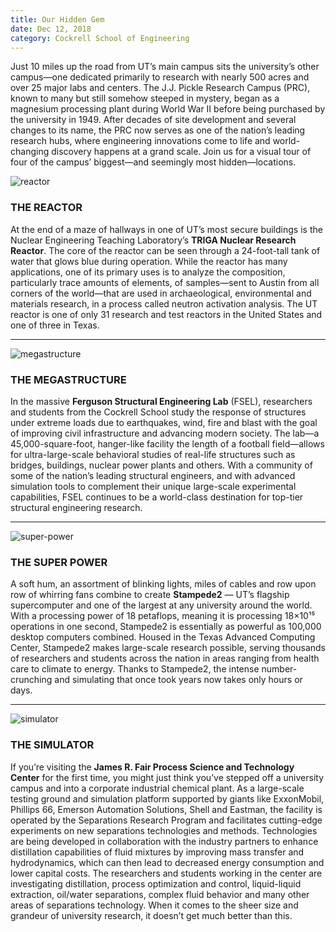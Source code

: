 ```yaml
--- 
title: Our Hidden Gem
date: Dec 12, 2018
category: Cockrell School of Engineering
---
```


Just 10 miles up the road from UT’s main campus sits the university’s other campus—one dedicated primarily to research with nearly 500 acres and over 25 major labs and centers. The J.J. Pickle Research Campus (PRC), known to many but still somehow steeped in mystery, began as a magnesium processing plant during World War II before being purchased by the university in 1949. After decades of site development and several changes to its name, the PRC now serves as one of the nation’s leading research hubs, where engineering innovations come to life and world-changing discovery happens at a grand scale. Join us for a visual tour of four of the campus’ biggest—and seemingly most hidden—locations.

![reactor](http://research.utexas.edu/showcase/assets/js/fileman/Uploads/PRC-reactor.jpg)

### THE REACTOR

At the end of a maze of hallways in one of UT’s most secure buildings is the Nuclear Engineering Teaching Laboratory’s **TRIGA Nuclear Research Reactor**. The core of the reactor can be seen through a 24-foot-tall tank of water that glows blue during operation. While the reactor has many applications, one of its primary uses is to analyze the composition, particularly trace amounts of elements, of samples—sent to Austin from all corners of the world—that are used in archaeological, environmental and materials research, in a process called neutron activation analysis. The UT reactor is one of only 31 research and test reactors in the United States and one of three in Texas.

* * *

![megastructure](http://research.utexas.edu/showcase/assets/js/fileman/Uploads/PRC-megastructure.jpg)

### THE MEGASTRUCTURE

In the massive **Ferguson Structural Engineering Lab** (FSEL), researchers and students from the Cockrell School study the response of structures under extreme loads due to earthquakes, wind, fire and blast with the goal of improving civil infrastructure and advancing modern society. The lab—a 45,000-square-foot, hanger-like facility the length of a football field—allows for ultra-large-scale behavioral studies of real-life structures such as bridges, buildings, nuclear power plants and others. With a community of some of the nation’s leading structural engineers, and with advanced simulation tools to complement their unique large-scale experimental capabilities, FSEL continues to be a world-class destination for top-tier structural engineering research.

* * *

![super-power](http://research.utexas.edu/showcase/assets/js/fileman/Uploads/PRC-super-power.jpg)

### THE SUPER POWER

A soft hum, an assortment of blinking lights, miles of cables and row upon row of whirring fans combine to create **Stampede2** — UT’s flagship supercomputer and one of the largest at any university around the world. With a processing power of 18 petaflops, meaning it is processing 18×10¹⁵ operations in one second, Stampede2 is essentially as powerful as 100,000 desktop computers combined. Housed in the Texas Advanced Computing Center, Stampede2 makes large-scale research possible, serving thousands of researchers and students across the nation in areas ranging from health care to climate to energy. Thanks to Stampede2, the intense number-crunching and simulating that once took years now takes only hours or days.

* * *

![simulator](http://research.utexas.edu/showcase/assets/js/fileman/Uploads/PRC-simulator.jpg)

### THE SIMULATOR

If you’re visiting the **James R. Fair Process Science and Technology Center** for the first time, you might just think you’ve stepped off a university campus and into a corporate industrial chemical plant. As a large-scale testing ground and simulation platform supported by giants like ExxonMobil, Phillips 66, Emerson Automation Solutions, Shell and Eastman, the facility is operated by the Separations Research Program and facilitates cutting-edge experiments on new separations technologies and methods. Technologies are being developed in collaboration with the industry partners to enhance distillation capabilities of fluid mixtures by improving mass transfer and hydrodynamics, which can then lead to decreased energy consumption and lower capital costs. The researchers and students working in the center are investigating distillation, process optimization and control, liquid-liquid extraction, oil/water separations, complex fluid behavior and many other areas of separations technology. When it comes to the sheer size and grandeur of university research, it doesn’t get much better than this.
